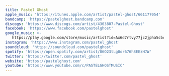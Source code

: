 ```yaml
---
title: Pastel Ghost
apple_music: 'https://itunes.apple.com/artist/pastel-ghost/661177054'
bandcamp: 'https://pastelghost.bandcamp.com'
discogs: 'https://www.discogs.com/artist/4303807-Pastel-Ghost'
facebook: 'https://www.facebook.com/pastelghost'
google_music: >-
   https://play.google.com/store/music/artist?id=Ax6d7rtvy77jc2jpha5cbc7jn64
instagram: 'https://www.instagram.com/pastel_ghost'
soundcloud: 'https://soundcloud.com/pastelghost'
spotify: 'https://open.spotify.com/artist/06O23tLg0or676h8EEzH7W'
twitter: 'https://twitter.com/pastel_ghost'
website: 'https://pastelghost.com'
youtube: 'https://www.youtube.com/c/PASTELGHOSTMUSIC'
---
```

